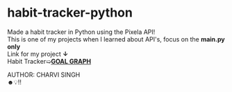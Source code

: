 # habit-tracker-python
Made a habit tracker in Python using the Pixela API!<br>
This is one of my projects when I learned about API's, focus on the <b>main.py only</b> <br>
Link for my project <b>↓</b><br>
Habit Tracker➯<a href="https://pixe.la/v1/users/charvisgood/graphs/graphical24.html"><b>GOAL GRAPH</b></a><br>

AUTHOR: CHARVI SINGH<br>
☻💡!!
